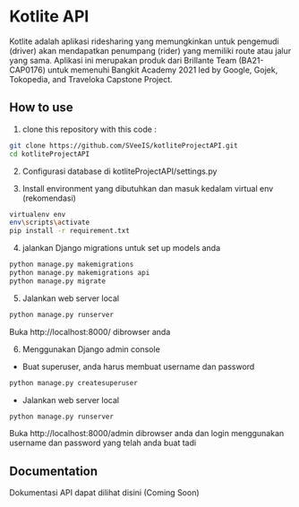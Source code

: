 # Kotlite API

Kotlite adalah aplikasi ridesharing yang memungkinkan untuk pengemudi (driver) akan mendapatkan penumpang (rider) yang memiliki route atau jalur yang sama. Aplikasi ini merupakan produk dari Brillante Team (BA21-CAP0176) untuk memenuhi Bangkit Academy 2021 led by Google, Gojek, Tokopedia, and Traveloka Capstone Project.

## How to use

1. clone this repository with this code :

```bash
git clone https://github.com/SVeeIS/kotliteProjectAPI.git
cd kotliteProjectAPI
```

2. Configurasi database di kotliteProjectAPI/settings.py

3. Install environment yang dibutuhkan dan  masuk kedalam virtual env (rekomendasi)

```bash
virtualenv env
env\scripts\activate
pip install -r requirement.txt
```

4. jalankan Django migrations untuk set up models anda
```bash
python manage.py makemigrations
python manage.py makemigrations api
python manage.py migrate
```

5. Jalankan web server local
```bash
python manage.py runserver
```
Buka http://localhost:8000/ dibrowser anda

6. Menggunakan Django admin console
- Buat superuser, anda harus membuat username dan password
```bash
python manage.py createsuperuser
```
- Jalankan web server local
```bash
python manage.py runserver
```
Buka http://localhost:8000/admin dibrowser anda dan login menggunakan username dan password yang telah anda buat tadi

## Documentation

Dokumentasi API dapat dilihat disini (Coming Soon)
